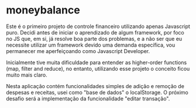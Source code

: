 # moneybalance

Este é o primeiro projeto de controle financeiro utilizando apenas Javascript puro.
Decidi antes de iniciar o aprendizado de algum framework, por foco no JS que, em si, já resolve boa parte dos problemas, e a não ser que eu necessite utilizar um framework devido uma demanda específica, vou permanecer me aperfeiçoando como Javascript Developer.

Inicialmente tive muita dificuldade para entender as higher-order functions (map, filter and reduce), no entanto, utilizando esse projeto o conceito ficou muito mais claro.

Nesta aplicação contém funcionalidades simples de adição e remoção de despesas e receitas, usei como "base de dados" o localStorage.
O próximo desafio será a implementação da funcionalidade "editar transação".
